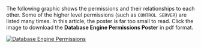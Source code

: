 The following graphic shows the permissions and their relationships to each other. Some of the higher level permissions (such as `CONTROL SERVER`) are listed many times. In this article, the poster is far too small to read. Click the image to download the **Database Engine Permissions Poster** in pdf format.  
  
 [![Database Engine Permissions](../../../relational-databases/security/media/database-engine-permissions.PNG)](https://aka.ms/sql-permissions-poster)